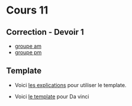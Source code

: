 # Cours 11


## Correction - Devoir 1
* [groupe am](https://forms.office.com/Pages/ResponsePage.aspx?id=x5Wp_94QyE6V2yjtBXZFXdLFAGnr8T1OlA16PpceeFJUOExYUjE3UVgzTEs4NVY2VU9FNlE4VVNVTC4u)  <br>  
* [groupe pm](https://forms.office.com/Pages/ResponsePage.aspx?id=x5Wp_94QyE6V2yjtBXZFXdLFAGnr8T1OlA16PpceeFJUNzNFVEE1TjBBUlk0M0o1T0VEMjk5MTRGQS4u) <br> 


## Template
* Voici [les explications](https://cmontmorency365-my.sharepoint.com/:f:/g/personal/flpilote_cmontmorency_qc_ca/EkldoeajTDNAgTCKe13ZO8EB1r1Cz25pjlFX92lW3eyp0w?e=4d2FoA) pour utiliser le template.   

* Voici [le template](https://cmontmorency365-my.sharepoint.com/:i:/g/personal/flpilote_cmontmorency_qc_ca/ESvMuWUyZHRNnr_KHEAU8_0BtSIBEFJCShWXQ_Df5ti8pw?e=HCNOBp) pour Da vinci 

